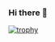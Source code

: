 ### Hi there 👋


[![trophy](https://github-profile-trophy.vercel.app/Ashik-Jose=ryo-ma)](https://github.com/ryo-ma/github-profile-trophy)

<!--
**Ashik-Jose/Ashik-Jose** is a ✨ _special_ ✨ repository because its `README.md` (this file) appears on your GitHub profile.

Here are some ideas to get you started:

- 🔭 I’m currently working on ...
- 🌱 I’m currently learning ...
- 👯 I’m looking to collaborate on ...
- 🤔 I’m looking for help with ...
- 💬 Ask me about ...
- 📫 How to reach me: ...
- 😄 Pronouns: ...
- ⚡ Fun fact: ...
-->
